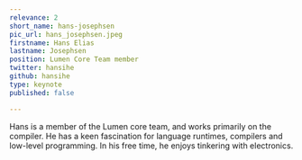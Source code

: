 ```yaml
---
relevance: 2
short_name: hans-josephsen
pic_url: hans_josephsen.jpeg
firstname: Hans Elias
lastname: Josephsen
position: Lumen Core Team member
twitter: hansihe
github: hansihe
type: keynote
published: false

---
```

<p>Hans is a member of the Lumen core team, and works primarily on the compiler. He has a keen fascination for language runtimes, compilers and low-level programming. In his free time, he enjoys tinkering with electronics.
</p>